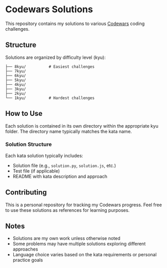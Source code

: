 # Codewars Solutions

This repository contains my solutions to various [Codewars](https://www.codewars.com/) coding challenges.

## Structure

Solutions are organized by difficulty level (kyu):

```
├── 8kyu/          # Easiest challenges
├── 7kyu/
├── 6kyu/
├── 5kyu/
├── 4kyu/
├── 3kyu/
├── 2kyu/
└── 1kyu/          # Hardest challenges
```

## How to Use

Each solution is contained in its own directory within the appropriate kyu folder. The directory name typically matches the kata name.

### Solution Structure

Each kata solution typically includes:
- Solution file (e.g., `solution.py`, `solution.js`, etc.)
- Test file (if applicable)
- README with kata description and approach

## Contributing

This is a personal repository for tracking my Codewars progress. Feel free to use these solutions as references for learning purposes.

## Notes

- Solutions are my own work unless otherwise noted
- Some problems may have multiple solutions exploring different approaches
- Language choice varies based on the kata requirements or personal practice goals
